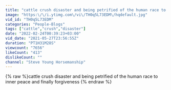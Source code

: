 ```yaml
---
title: "cattle crush disaster and being petrified of the human race to inner peace and finally forgiveness"
image: "https:\/\/i.ytimg.com\/vi\/TH0q5L73EDM\/hqdefault.jpg"
vid_id: "TH0q5L73EDM"
categories: "People-Blogs"
tags: ["cattle","crush","disaster"]
date: "2022-02-24T00:39:23+03:00"
vid_date: "2021-05-27T23:56:55Z"
duration: "PT1H31M28S"
viewcount: "7656"
likeCount: "413"
dislikeCount: ""
channel: "Steve Young Horsemanship"
---
```

{% raw %}cattle crush disaster and being petrified of the human race to inner peace and finally forgiveness {% endraw %}
